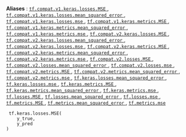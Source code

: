 **Aliases** : [ `tf.compat.v1.keras.losses.MSE` ](/api_docs/python/tf/keras/losses/MSE), [ `tf.compat.v1.keras.losses.mean_squared_error` ](/api_docs/python/tf/keras/losses/MSE), [ `tf.compat.v1.keras.losses.mse` ](/api_docs/python/tf/keras/losses/MSE), [ `tf.compat.v1.keras.metrics.MSE` ](/api_docs/python/tf/keras/losses/MSE), [ `tf.compat.v1.keras.metrics.mean_squared_error` ](/api_docs/python/tf/keras/losses/MSE), [ `tf.compat.v1.keras.metrics.mse` ](/api_docs/python/tf/keras/losses/MSE), [ `tf.compat.v2.keras.losses.MSE` ](/api_docs/python/tf/keras/losses/MSE), [ `tf.compat.v2.keras.losses.mean_squared_error` ](/api_docs/python/tf/keras/losses/MSE), [ `tf.compat.v2.keras.losses.mse` ](/api_docs/python/tf/keras/losses/MSE), [ `tf.compat.v2.keras.metrics.MSE` ](/api_docs/python/tf/keras/losses/MSE), [ `tf.compat.v2.keras.metrics.mean_squared_error` ](/api_docs/python/tf/keras/losses/MSE), [ `tf.compat.v2.keras.metrics.mse` ](/api_docs/python/tf/keras/losses/MSE), [ `tf.compat.v2.losses.MSE` ](/api_docs/python/tf/keras/losses/MSE), [ `tf.compat.v2.losses.mean_squared_error` ](/api_docs/python/tf/keras/losses/MSE), [ `tf.compat.v2.losses.mse` ](/api_docs/python/tf/keras/losses/MSE), [ `tf.compat.v2.metrics.MSE` ](/api_docs/python/tf/keras/losses/MSE), [ `tf.compat.v2.metrics.mean_squared_error` ](/api_docs/python/tf/keras/losses/MSE), [ `tf.compat.v2.metrics.mse` ](/api_docs/python/tf/keras/losses/MSE), [ `tf.keras.losses.mean_squared_error` ](/api_docs/python/tf/keras/losses/MSE), [ `tf.keras.losses.mse` ](/api_docs/python/tf/keras/losses/MSE), [ `tf.keras.metrics.MSE` ](/api_docs/python/tf/keras/losses/MSE), [ `tf.keras.metrics.mean_squared_error` ](/api_docs/python/tf/keras/losses/MSE), [ `tf.keras.metrics.mse` ](/api_docs/python/tf/keras/losses/MSE), [ `tf.losses.MSE` ](/api_docs/python/tf/keras/losses/MSE), [ `tf.losses.mean_squared_error` ](/api_docs/python/tf/keras/losses/MSE), [ `tf.losses.mse` ](/api_docs/python/tf/keras/losses/MSE), [ `tf.metrics.MSE` ](/api_docs/python/tf/keras/losses/MSE), [ `tf.metrics.mean_squared_error` ](/api_docs/python/tf/keras/losses/MSE), [ `tf.metrics.mse` ](/api_docs/python/tf/keras/losses/MSE)

```
 tf.keras.losses.MSE(
    y_true,
    y_pred
)
 
```

